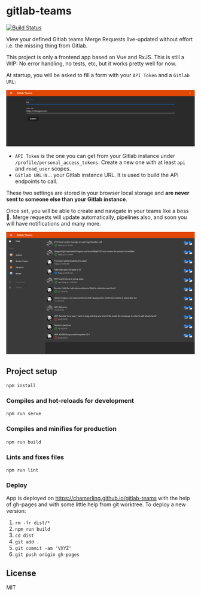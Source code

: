 # gitlab-teams

[![Build Status](https://travis-ci.com/chamerling/gitlab-teams.svg?branch=master)](https://travis-ci.com/chamerling/gitlab-teams)

View your defined Gitlab teams Merge Requests live-updated without effort i.e. the missing thing from Gitlab.

This project is only a frontend app based on Vue and RxJS. This is still a WIP: No error handling, no tests, etc, but it works pretty well for now.

At startup, you will be asked to fill a form with your `API Token` and a `Gitlab URL`:

![settings](./doc/settings.png "Settings")

- `API Token` is the one you can get from your Gitlab instance under `/profile/personal_access_tokens`. Create a new one with at least `api` and `read_user` scopes.
- `Gitlab URL` is... your Gitlab instance URL. It is used to build the API endpoints to call.

These two settings are stored in your browser local storage and **are never sent to someone else than your Gitlab instance**.

Once set, you will be able to create and navigate in your teams like a boss 💪. Merge requests will update automatically, pipelines also, and soon you will have notifications and many more.

![teams-view](./doc/teams-view.png "Teams View")


## Project setup
```
npm install
```

### Compiles and hot-reloads for development
```
npm run serve
```

### Compiles and minifies for production
```
npm run build
```

### Lints and fixes files
```
npm run lint
```

### Deploy

App is deployed on https://chamerling.github.io/gitlab-teams with the help of gh-pages and with some little help from git worktree.
To deploy a new version:

1. `rm -fr dist/*`
2. `npm run build`
3. `cd dist`
4. `git add .`
5. `git commit -am 'VXYZ'`
6. `git push origin gh-pages`

## License

MIT
